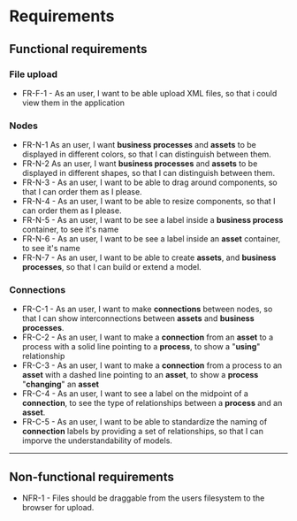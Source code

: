 # Requirements

## Functional requirements

### File upload

-   FR-F-1 - As an user, I want to be able upload XML files, so that i could view them in the application

### Nodes

-   FR-N-1 As an user, I want **business processes** and **assets** to be displayed in different colors, so that I can distinguish between them.
-   FR-N-2 As an user, I want **business processes** and **assets** to be displayed in different shapes, so that I can distinguish between them.
-   FR-N-3 - As an user, I want to be able to drag around components, so that I can order them as I please.
-   FR-N-4 - As an user, I want to be able to resize components, so that I can order them as I please.
-   FR-N-5 - As an user, I want to be see a label inside a **business process** container, to see it's name
-   FR-N-6 - As an user, I want to be see a label inside an **asset** container, to see it's name
-   FR-N-7 - As an user, I want to be able to create **assets**, and **business processes**, so that I can build or extend a model.

### Connections

-   FR-C-1 - As an user, I want to make **connections** between nodes, so that I can show interconnections between **assets** and **business processes**.
-   FR-C-2 - As an user, I want to make a **connection** from an **asset** to a process with a solid line pointing to a **process**, to show a "**using**" relationship
-   FR-C-3 - As an user, I want to make a **connection** from a process to an **asset** with a dashed line pointing to an **asset**, to show a **process** "**changing**" an **asset**
-   FR-C-4 - As an user, I want to see a label on the midpoint of a **connection**, to see the type of relationships between a **process** and an **asset**.
-   FR-C-5 - As an user, I want to be able to standardize the naming of **connection** labels by providing a set of relationships, so that I can imporve the understandability of models.

---

## Non-functional requirements

-   NFR-1 - Files should be draggable from the users filesystem to the browser for upload.
